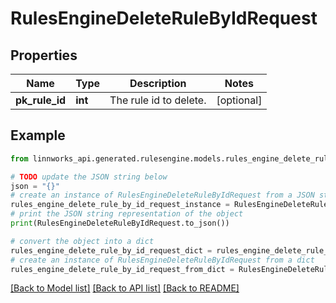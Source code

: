 # RulesEngineDeleteRuleByIdRequest


## Properties

Name | Type | Description | Notes
------------ | ------------- | ------------- | -------------
**pk_rule_id** | **int** | The rule id to delete. | [optional] 

## Example

```python
from linnworks_api.generated.rulesengine.models.rules_engine_delete_rule_by_id_request import RulesEngineDeleteRuleByIdRequest

# TODO update the JSON string below
json = "{}"
# create an instance of RulesEngineDeleteRuleByIdRequest from a JSON string
rules_engine_delete_rule_by_id_request_instance = RulesEngineDeleteRuleByIdRequest.from_json(json)
# print the JSON string representation of the object
print(RulesEngineDeleteRuleByIdRequest.to_json())

# convert the object into a dict
rules_engine_delete_rule_by_id_request_dict = rules_engine_delete_rule_by_id_request_instance.to_dict()
# create an instance of RulesEngineDeleteRuleByIdRequest from a dict
rules_engine_delete_rule_by_id_request_from_dict = RulesEngineDeleteRuleByIdRequest.from_dict(rules_engine_delete_rule_by_id_request_dict)
```
[[Back to Model list]](../README.md#documentation-for-models) [[Back to API list]](../README.md#documentation-for-api-endpoints) [[Back to README]](../README.md)


